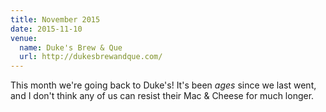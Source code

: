 ```yaml
---
title: November 2015
date: 2015-11-10
venue:
  name: Duke's Brew & Que
  url: http://dukesbrewandque.com/
---
```


This month we're going back to Duke's! It's been _ages_ since we last went, and I don't think any of us can resist their Mac & Cheese for much longer.

